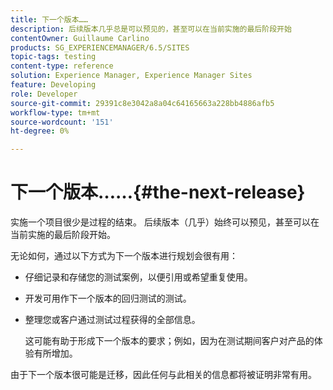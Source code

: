 ```yaml
---
title: 下一个版本……
description: 后续版本几乎总是可以预见的，甚至可以在当前实施的最后阶段开始
contentOwner: Guillaume Carlino
products: SG_EXPERIENCEMANAGER/6.5/SITES
topic-tags: testing
content-type: reference
solution: Experience Manager, Experience Manager Sites
feature: Developing
role: Developer
source-git-commit: 29391c8e3042a8a04c64165663a228bb4886afb5
workflow-type: tm+mt
source-wordcount: '151'
ht-degree: 0%

---
```


# 下一个版本……{#the-next-release}

实施一个项目很少是过程的结束。 后续版本（几乎）始终可以预见，甚至可以在当前实施的最后阶段开始。

无论如何，通过以下方式为下一个版本进行规划会很有用：

* 仔细记录和存储您的测试案例，以便引用或希望重复使用。
* 开发可用作下一个版本的回归测试的测试。
* 整理您或客户通过测试过程获得的全部信息。

  这可能有助于形成下一个版本的要求；例如，因为在测试期间客户对产品的体验有所增加。

由于下一个版本很可能是迁移，因此任何与此相关的信息都将被证明非常有用。
